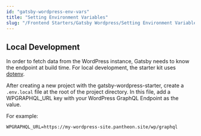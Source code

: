 ```yaml
---
id: "gatsby-wordpress-env-vars"
title: "Setting Environment Variables"
slug: "/Frontend Starters/Gatsby Wordpress/Setting Environment Variables"
---
```


## Local Development

In order to fetch data from the WordPress instance, Gatsby needs to know the endpoint
at build time. For local development, the starter kit uses [dotenv](https://www.npmjs.com/package/dotenv).

After creating a new project with the gatsby-wordpress-starter, create a `.env.local` file at the root of the project directory.
In this file, add a WPGRAPHQL_URL key with your WordPress GraphQL Endpoint as the value.

For example:

```
WPGRAPHQL_URL=https://my-wordpress-site.pantheon.site/wp/graphql
```

